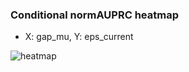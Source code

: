 ### Conditional normAUPRC heatmap

- X: gap_mu, Y: eps_current

![heatmap](/home/elicer/project_0814_2/results/20250814-150055/holdout/conditional_heatmap_gap_mu_vs_eps_current.png)
